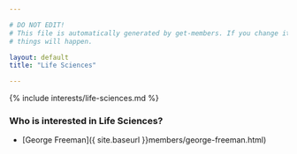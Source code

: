 ```yaml
---

# DO NOT EDIT!
# This file is automatically generated by get-members. If you change it, bad
# things will happen.

layout: default
title: "Life Sciences"

---
```


{% include interests/life-sciences.md %}

### Who is interested in Life Sciences?


* [George Freeman]({ site.baseurl }}members/george-freeman.html)
